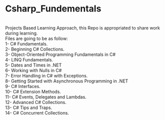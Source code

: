 # Csharp_Fundementals
<br>
Projects Based Learning Approach, this Repo is appropriated to share work during learning.
<br>
Files are going to be as follow: <br>
1- C# Fundamentals.<br>
2- Beginning C# Collections.<br>
3- Object-Oriented Programming Fundamentals in C# <br>
4- LINQ Fundamentals.<br>
5- Dates and Times in .NET<br>
6- Working with Nulls in C#<br>
7- Error Handling in C# with Exceptions.<br>
8- Getting Started with Asynchronous Programming in .NET<br>
9- C# Interfaces.<br>
10- C# Extension Methods.<br>
11- C# Events, Delegates and Lambdas.<br>
12- Advanced C# Collections.<br>
13- C# Tips and Traps.<br>
14- C# Concurrent Collections.
